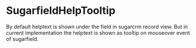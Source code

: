 # SugarfieldHelpTooltip
By default helptext is shown under the field in sugarcrm record view. But in current implementation the helptext is shown as tooltip on mouseover event of sugarfield.
